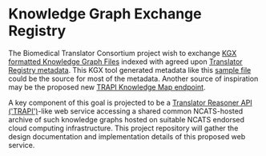 # Knowledge Graph Exchange Registry

The Biomedical Translator Consortium project wish to exchange [KGX formatted Knowledge Graph Files](https://github.com/biolink/kgx/blob/master/data-preparation.md) indexed with agreed upon [Translator Registry metadata](https://github.com/NCATSTranslator/TranslatorArchitecture/blob/master/RegistryMetadata.md).  This KGX tool generated metadata like this [sample file](./SAMPLE_KGE_METADATA_OUTPUT.md) could be the source for most of the metadata.  Another source of inspiration may be the proposed new [TRAPI Knowledge Map endpoint](https://github.com/NCATSTranslator/ReasonerAPI/pull/171/files).

A key component of this goal is projected to be a [Translator Reasoner API ('TRAPI')](https://github.com/NCATSTranslator/ReasonerAPI)-like web service accessing a shared common NCATS-hosted archive of such knowledge graphs hosted on suitable NCATS endorsed cloud computing infrastructure. This project repository will gather the design documentation and implementation details of this proposed web service.

